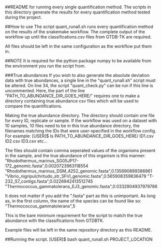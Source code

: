 ##README for running every single quantification method.
The scripts in this directory generate the results for every quantification
method tested during the project.

##How to use
The script quant_runall.sh runs every quantification method on the results of
the snakemake workflow.
The complete output of the workflow up until the classifications.csv files from
GTDB-TK are required.

All files should be left in the same configuration as the workflow put them in.

##NOTE
It is required for the python package numpy to be available from the environment
you run the script from.


###True abundances
If you wish to also generate the absolute deviation data with true abundances,
a single line in the "quant_runall.sh" script must be altered.
On line 34, the script "quant_check.py" can be run if this line is uncommented.
Here, the part of the line "PATH_TO_ABUNDANCE_DIR_GOES_HERE/" requires one to
make a directory containing true abundance csv files which will be used to compare
the quantifications.

Making the true abundance directory.
The directory should contain one file for every ID, replicate or sample.
If the workflow was used on a dataset with 10 samples, 10 files need to be in
this true abundance directory, the filenames matching the IDs that were user-specified
in the workflow config.
For example:
[USER]$ ls PATH_TO_ABUNDANCE_DIR_GOES_HERE/
ID1.csv ID2.csv ID3.csv etc...

The files should contain comma seperated values of the organisms present in the sample,
and the true abundance of this organism is this manner:
"Rhodothermus_marinus_SG05JP17-172_genomic.fasta",0.0020723963118554
"Rhodothermus_marinus_DSM_4252_genomic.fasta",0.135690899386961
"Vibrio_nigripulchritudo_str_SFn1_genomic.fasta",0.565908359836479
"T-232_S7_contigs.fasta",0.0226942413512745
"Thermococcus_gammatolerans_EJ3_genomic.fasta",0.0332904937979786

It does not matter if you add the ".fasta" part as this is unimportant.
As long as, in the first column, the name of the species can be found like so:
"Thermococcus_gammatolerans",5

This is the bare minimum requirement for the script to match the true abundance with
the classifications from GTDBTK.

Example files will be left in the same repository directory as this README.

##Running the script.
[USER]$ bash quant_runall.sh PROJECT_LOCATION
